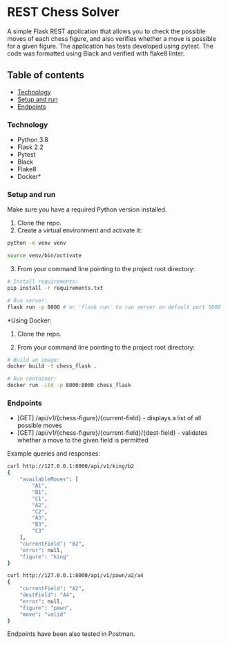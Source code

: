 # REST Chess Solver
A simple Flask REST application that allows you to check the possible moves of each chess figure, and also verifies whether a move is possible for a given figure.
The application has tests developed using pytest. The code was formatted using Black and verified with flake8 linter.
## Table of contents

* [Technology](#technology)
* [Setup and run](#setup-and-run)
* [Endpoints](#endpoints)


### Technology
* Python 3.8
* Flask 2.2
* Pytest
* Black
* Flake8
* Docker*

### Setup and run
Make sure you have a required Python version installed.
1. Clone the repo.
2. Create a virtual environment and activate it:
```bash
python -m venv venv

source venv/bin/activate
```

3. From your command line pointing to the project root directory:

```bash
# Install requirements:
pip install -r requirements.txt

# Run server:
flask run -p 8000 # or 'flask run' to run server on default port 5000
```
*Using Docker:

1. Clone the repo.

2. From your command line pointing to the project root directory:

```bash
# Build an image:
docker build -t chess_flask .

# Run container:
docker run -itd -p 8000:8000 chess_flask
```

### Endpoints

* [GET] /api/v1/{chess-figure}/{current-field} - displays a list of all possible moves
* [GET] /api/v1/{chess-figure}/{current-field}/{dest-field} - validates whether a move to the given field is permitted

Example queries and responses:
```bash
curl http://127.0.0.1:8000/api/v1/king/b2
{
    "availableMoves": [
        "A1",
        "B1",
        "C1",
        "A2",
        "C2",
        "A3",
        "B3",
        "C3"
    ],
    "currentField": "B2",
    "error": null,
    "figure": "king"
}

curl http://127.0.0.1:8000/api/v1/pawn/a2/a4
{
    "currentField": "A2",
    "destField": "A4",
    "error": null,
    "figure": "pawn",
    "move": "valid"
}

```

Endpoints have been also tested in Postman.


